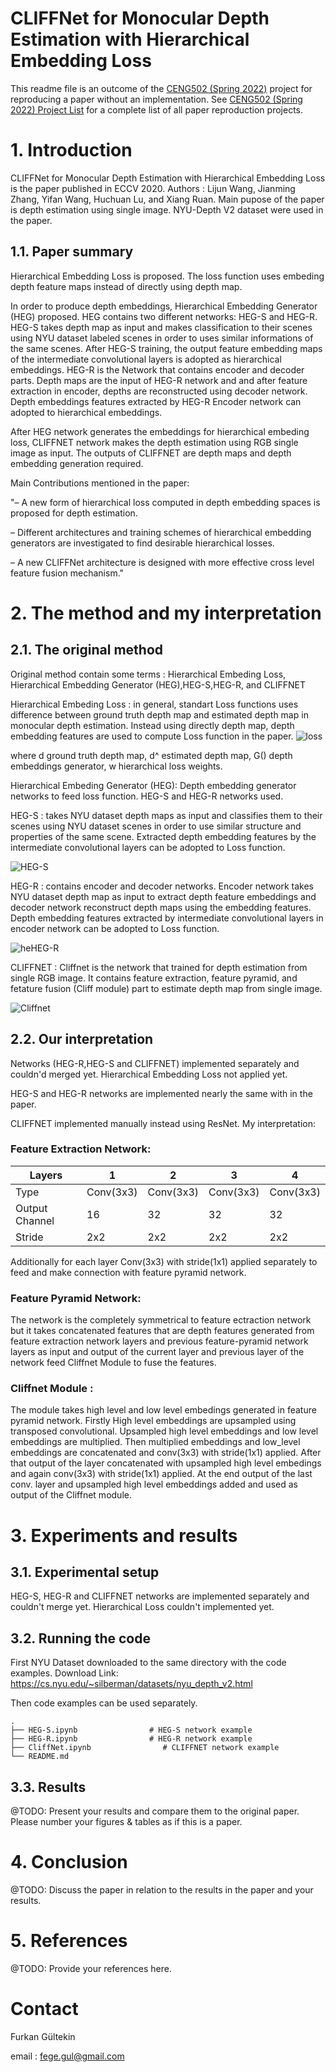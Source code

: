# CLIFFNet for Monocular Depth Estimation with Hierarchical Embedding Loss


This readme file is an outcome of the [CENG502 (Spring 2022)](https://ceng.metu.edu.tr/~skalkan/ADL/) project for reproducing a paper without an implementation. See [CENG502 (Spring 2022) Project List]([https://github.com/sinankalkan/CENG502-Spring2021](https://github.com/CENG502-Projects/CENG502-Spring2022)) for a complete list of all paper reproduction projects.

# 1. Introduction

CLIFFNet for Monocular Depth Estimation with Hierarchical Embedding Loss is the paper published in ECCV 2020. Authors : Lijun Wang, Jianming Zhang, Yifan Wang, Huchuan Lu, and Xiang Ruan. Main pupose of the paper is depth estimation using single image. NYU-Depth V2 dataset were used in the paper. 

## 1.1. Paper summary

Hierarchical Embedding Loss is proposed. The loss function uses embeding depth feature maps instead of directly using depth map.

In order to produce depth embeddings, Hierarchical Embedding Generator (HEG) proposed. HEG contains two different networks: HEG-S and HEG-R. HEG-S takes depth map as input and makes classification to their scenes using NYU dataset labeled scenes in order to uses similar informations of the same scenes. After HEG-S training, the output feature embedding maps of the intermediate convolutional layers is adopted as hierarchical embeddings. HEG-R is the Network that contains encoder and decoder parts. Depth maps are the input of HEG-R network and and after feature extraction in encoder, depths are reconstructed using decoder network. Depth embeddings features extracted by HEG-R Encoder network can adopted to hierarchical embeddings.

After HEG network generates the embeddings for hierarchical embeding loss, CLIFFNET network makes the depth estimation using RGB single image as input. The outputs of CLIFFNET are depth maps and depth embedding generation required.  

Main Contributions mentioned in the paper: 

"– A new form of hierarchical loss computed in depth embedding spaces is proposed for depth estimation.

– Different architectures and training schemes of hierarchical embedding generators are investigated to find desirable hierarchical losses.

– A new CLIFFNet architecture is designed with more effective cross level
feature fusion mechanism."

# 2. The method and my interpretation

## 2.1. The original method

Original method contain some terms : Hierarchical Embeding Loss, Hierarchical Embedding Generator (HEG),HEG-S,HEG-R, and CLIFFNET

Hierarchical Embeding Loss : in general, standart Loss functions uses difference between ground truth depth map and estimated depth map in monocular depth estimation. Instead using directly depth map, depth embedding features are used to compute Loss function in the paper. 
![loss](https://user-images.githubusercontent.com/48828422/177058130-33ca570b-77a5-4fab-bf20-958e5aed6e27.png)

where d ground truth depth map, d^ estimated depth map, G() depth embeddings generator, w hierarchical loss weights.

Hierarchical Embeding Generator (HEG): Depth embedding generator networks to feed loss function. HEG-S and HEG-R networks used.

HEG-S : takes NYU dataset depth maps as input and classifies them to their scenes using NYU dataset scenes in order to use similar structure and properties of the same scene. Extracted depth embedding features by the intermediate convolutional layers can be adopted to Loss function.

![HEG-S](https://user-images.githubusercontent.com/48828422/177058465-3d4ab32f-31f3-45c8-b6ed-cc8a7366b6a2.png)

HEG-R : contains encoder and decoder networks. Encoder network takes NYU dataset depth map as input to extract depth feature embeddings and decoder network reconstruct depth maps using the embedding features. Depth embedding features extracted by intermediate convolutional layers in encoder network can be adopted to Loss function.

![heHEG-R](https://user-images.githubusercontent.com/48828422/177058641-d517416e-1b50-4de6-a2cb-4668083b3aca.png)

CLIFFNET : Cliffnet is the network that trained for depth estimation from single RGB image. It contains feature extraction, feature pyramid, and fetature fusion (Cliff module) part to estimate depth map from single image.


![Cliffnet](https://user-images.githubusercontent.com/48828422/177058790-c89583d0-9f0d-41c7-af1d-506461dc2869.png)


## 2.2. Our interpretation 

Networks (HEG-R,HEG-S and CLIFFNET) implemented separately and couldn'd merged yet.
Hierarchical Embedding Loss not applied yet.

HEG-S and HEG-R networks are implemented nearly the same with in the paper.

CLIFFNET implemented manually instead using ResNet. My interpretation: 

### Feature Extraction Network:
| Layers  | 1 | 2 | 3 | 4 |
| ------------- | ------------- | ------------- | ------------- | ------------- |
| Type  | Conv(3x3)  | Conv(3x3) | Conv(3x3)  | Conv(3x3)  |
| Output Channel  | 16  | 32  | 32 | 32 |
| Stride  | 2x2  | 2x2  | 2x2 | 2x2 |

Additionally for each layer Conv(3x3) with stride(1x1) applied separately to feed and make connection with feature pyramid network.

### Feature Pyramid Network:
The network is the completely symmetrical to feature ectraction network but it takes concatenated features that are depth features generated from feature extraction network layers and previous feature-pyramid network layers as input and output of the current layer and previous layer of the network feed Cliffnet Module to fuse the features.

### Cliffnet Module : 

The module takes high level and low level embedings generated in feature pyramid network. Firstly High level embeddings are upsampled using transposed convolutional. Upsampled high level embeddings and low level embeddings are multiplied. Then multiplied embeddings and low_level embeddings are concatenated and conv(3x3) with stride(1x1) applied. After that output of the layer concatenated with upsampled high level embedings and again conv(3x3) with stride(1x1) applied. At the end output of the last conv. layer and upsampled high level embeddings added and used as output of the Cliffnet module.

# 3. Experiments and results

## 3.1. Experimental setup

HEG-S, HEG-R and CLIFFNET networks are implemented separately and couldn't merge yet. Hierarchical Loss couldn't implemented yet.

## 3.2. Running the code

First NYU Dataset downloaded to the same directory with the code examples. Download Link: https://cs.nyu.edu/~silberman/datasets/nyu_depth_v2.html

Then code examples can be used separately.

    .
    ├── HEG-S.ipynb                # HEG-S network example
    ├── HEG-R.ipynb                # HEG-R network example
    ├── CliffNet.ipynb                # CLIFFNET network example
    └── README.md
    
## 3.3. Results

@TODO: Present your results and compare them to the original paper. Please number your figures & tables as if this is a paper.

# 4. Conclusion

@TODO: Discuss the paper in relation to the results in the paper and your results.

# 5. References

@TODO: Provide your references here.

# Contact

Furkan Gültekin

email : fege.gul@gmail.com
